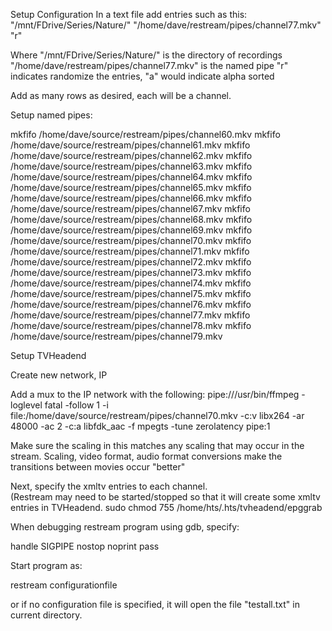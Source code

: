 

Setup Configuration 
In a text file add entries such as this:
"/mnt/FDrive/Series/Nature/" "/home/dave/restream/pipes/channel77.mkv" "r"

Where
"/mnt/FDrive/Series/Nature/" is the directory of recordings
"/home/dave/restream/pipes/channel77.mkv" is the named pipe
"r" indicates randomize the entries, "a" would indicate alpha sorted

Add as many rows as desired, each will be a channel. 


Setup named pipes:

mkfifo /home/dave/source/restream/pipes/channel60.mkv
mkfifo /home/dave/source/restream/pipes/channel61.mkv
mkfifo /home/dave/source/restream/pipes/channel62.mkv
mkfifo /home/dave/source/restream/pipes/channel63.mkv
mkfifo /home/dave/source/restream/pipes/channel64.mkv
mkfifo /home/dave/source/restream/pipes/channel65.mkv
mkfifo /home/dave/source/restream/pipes/channel66.mkv
mkfifo /home/dave/source/restream/pipes/channel67.mkv
mkfifo /home/dave/source/restream/pipes/channel68.mkv
mkfifo /home/dave/source/restream/pipes/channel69.mkv
mkfifo /home/dave/source/restream/pipes/channel70.mkv
mkfifo /home/dave/source/restream/pipes/channel71.mkv
mkfifo /home/dave/source/restream/pipes/channel72.mkv
mkfifo /home/dave/source/restream/pipes/channel73.mkv
mkfifo /home/dave/source/restream/pipes/channel74.mkv
mkfifo /home/dave/source/restream/pipes/channel75.mkv
mkfifo /home/dave/source/restream/pipes/channel76.mkv
mkfifo /home/dave/source/restream/pipes/channel77.mkv
mkfifo /home/dave/source/restream/pipes/channel78.mkv
mkfifo /home/dave/source/restream/pipes/channel79.mkv


Setup TVHeadend

Create new network, IP

Add a mux to the IP network with the following:
pipe:///usr/bin/ffmpeg -loglevel fatal -follow 1 -i file:/home/dave/source/restream/pipes/channel70.mkv  -c:v libx264 -ar 48000 -ac 2 -c:a libfdk_aac -f mpegts -tune zerolatency pipe:1

Make sure the scaling in this matches any scaling that may occur in the stream.
Scaling, video format, audio format conversions make the transitions between
movies occur "better"

Next, specify the xmltv entries to each channel.  
(Restream may need to be started/stopped so that it will create some xmltv entries in TVHeadend.
sudo chmod 755 /home/hts/.hts/tvheadend/epggrab


When debugging restream program using gdb, specify:

handle SIGPIPE nostop noprint pass

Start program as:

restream configurationfile

or if no configuration file is specified, it will open the file "testall.txt" in current directory.
 
